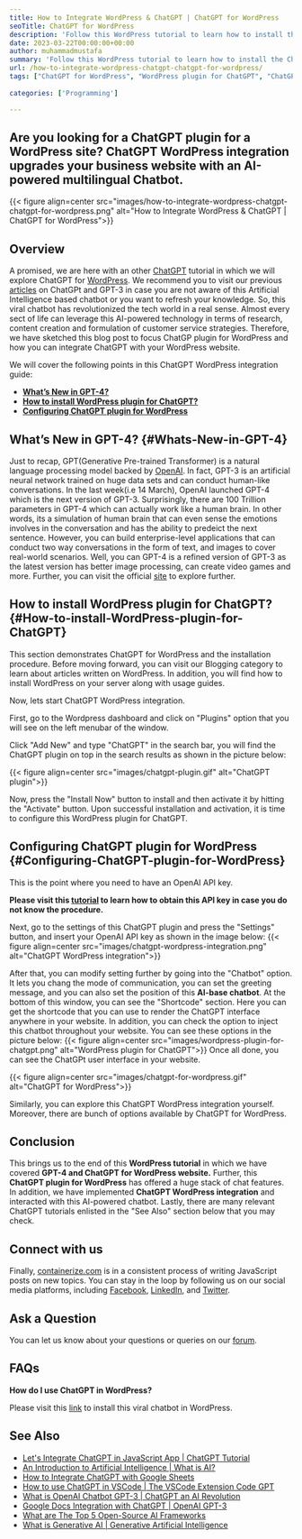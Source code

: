 ```yaml
---
title: How to Integrate WordPress & ChatGPT | ChatGPT for WordPress
seoTitle: ChatGPT for WordPress
description: 'Follow this WordPress tutorial to learn how to install the ChatGPT plugin on WordPress. You can install ChatGPT for the WordPress site to boost user experience.'
date: 2023-03-22T00:00:00+00:00
author: muhammadmustafa
summary: 'Follow this WordPress tutorial to learn how to install the ChatGPT plugin on WordPress. You can install ChatGPT for the WordPress site to boost user experience.'
url: /how-to-integrate-wordpress-chatgpt-chatgpt-for-wordpress/
tags: ["ChatGPT for WordPress", "WordPress plugin for ChatGPT", "ChatGPT plugin for WordPress", "ChatGPT WordPress integration", "WordPress tutorial,", "ChatGPT plugin"]
    
categories: ['Programming']

---
```

## Are you looking for a ChatGPT plugin for a WordPress site? ChatGPT WordPress integration upgrades your business website with an AI-powered multilingual Chatbot.

{{< figure align=center src="images/how-to-integrate-wordpress-chatgpt-chatgpt-for-wordpress.png" alt="How to Integrate WordPress & ChatGPT | ChatGPT for WordPress">}}
## Overview

A promised, we are here with an other [ChatGPT][1] tutorial in which we will explore ChatGPT for [WordPress][2]. We recommend you to visit our previous [articles][3] on ChatGPt and GPT-3 in case you are not aware of this Artificial Intelligence based chatbot or you want to refresh your knowledge. So, this viral chatbot has revolutionized the tech world in a real sense. Almost every sect of life can leverage this AI-powered technology in terms of research, content creation and formulation of customer service strategies. Therefore, we have sketched this blog post to focus ChatGP plugin for WordPress and how you can integrate ChatGPT with your WordPress website. 

We will cover the following points in this ChatGPT WordPress integration guide:

  * **[What’s New in GPT-4?][4]**
  * **[How to install WordPress plugin for ChatGPT?][5]**
  * **[Configuring ChatGPT plugin for WordPress][6]**

## What’s New in GPT-4? {#Whats-New-in-GPT-4}

Just to recap, GPT(Generative Pre-trained Transformer) is a natural language processing model backed by [OpenAI][7]. In fact, GPT-3 is an artificial neural network trained on huge data sets and can conduct human-like conversations. In the last week(i.e 14 March), OpenAI launched GPT-4 which is the next version of GPT-3. Surprisingly, there are 100 Trillion parameters in GPT-4 which can actually work like a human brain. In other words, its a simulation of human brain that can even sense the emotions involves in the conversation and has the ability to predeict the next sentence. 
However, you can build enterprise-level applications that can conduct two way conversations in the form of text, and images to cover real-world scenarios. Well, you can GPT-4 is a refined version of GPT-3 as the latest version has better image processing, can create video games and more. Further, you can visit the official [site][8] to explore further.

## How to install WordPress plugin for ChatGPT? {#How-to-install-WordPress-plugin-for-ChatGPT}

This section demonstrates ChatGPT for WordPress and the installation procedure. Before moving forward, you can visit our Blogging category to learn about articles written on WordPress. In addition, you will find how to install WordPress on your server along with usage guides. 

Now, lets start ChatGPT WordPress integration. 

First, go to the Wordpress dashboard and click on "Plugins" option that you will see on the left menubar of the window. 

Click "Add New" and type "ChatGPT" in the search bar, you will find the ChatGPT plugin on top in the search results as shown in the picture below:

{{< figure align=center src="images/chatgpt-plugin.gif" alt="ChatGPT plugin">}}

Now, press the "Install Now" button to install and then activate it by hitting the "Activate" button. Upon successful installation and activation, it is time to configure this WordPress plugin for ChatGPT.

## Configuring ChatGPT plugin for WordPress {#Configuring-ChatGPT-plugin-for-WordPress}

This is the point where you need to have an OpenAI API key. 

**Please visit this [tutorial][9] to learn how to obtain this API key in case you do not know the procedure.**

Next, go to the settings of this ChatGPT plugin and press the "Settings" button, and insert your OpenAI API key as shown in the image below:
{{< figure align=center src="images/chatgpt-wordpress-integration.png" alt="ChatGPT WordPress integration">}}

After that, you can modify setting further by going into the "Chatbot" option. It lets you chang the mode of communication, you can set the greeting message, and you can also set the position of this **AI-base chatbot**. At the bottom of this window, you can see the "Shortcode" section. Here you can get the shortcode that you can use to render the ChatGPT interface anywhere in your website. In addition, you can check the option to inject this chatbot throughout your website. You can see these options in the picture below:
{{< figure align=center src="images/wordpress-plugin-for-chatgpt.png" alt="WordPress plugin for ChatGPT">}}
Once all done, you can see the ChatGPt user interface in your website.

{{< figure align=center src="images/chatgpt-for-wordpress.gif" alt="ChatGPT for WordPress">}}

Similarly, you can explore this ChatGPT WordPress integration yourself. Moreover, there are bunch of options available by ChatGPT for WordPress. 

## Conclusion

This brings us to the end of this **WordPress tutorial** in which we have covered **GPT-4 and ChatGPT for WordPress website.** Further, this **ChatGPT plugin for WordPress** has offered a huge stack of chat features. In addition, we have implemented **ChatGPT WordPress integration** and interacted with this AI-powered chatbot. Lastly, there are many relevant ChatGPT tutorials enlisted in the "See Also" section below that you may check. 

## Connect with us

Finally, [containerize.com][10] is in a consistent process of writing JavaScript posts on new topics. You can stay in the loop by following us on our social media platforms, including [Facebook][11], [LinkedIn][12], and [Twitter][13].

## Ask a Question

You can let us know about your questions or queries on our [forum][14].

## FAQs

**How do I use ChatGPT in WordPress?**

Please visit this [link][5] to install this viral chatbot in WordPress.  

## See Also

 * [Let's Integrate ChatGPT in JavaScript App | ChatGPT Tutorial][15]
 * [An Introduction to Artificial Intelligence | What is AI?][16]
 * [How to Integrate ChatGPT with Google Sheets][17]  
 * [How to use ChatGPT in VSCode | The VSCode Extension Code GPT][18]
 * [What is OpenAI Chatbot GPT-3 | ChatGPT an AI Revolution][1]
 * [Google Docs Integration with ChatGPT | OpenAI GPT-3][19]
 * [What are The Top 5 Open-Source AI Frameworks][20]
 * [What is Generative AI | Generative Artificial Intelligence][21]


 [1]: https://blog.containerize.com/what-is-openai-chatbot-gpt-3-chatgpt-an-ai-revolution/
 [2]: https://products.containerize.com/blogging/wordpress/
 [3]: https://blog.containerize.com/categories/artificial-intelligence/
 [4]: #Whats-New-in-GPT-4
 [5]: #How-to-install-WordPress-plugin-for-ChatGPT
 [6]: #Configuring-ChatGPT-plugin-for-WordPress
 [7]: https://openai.com/
 [8]: https://chat.openai.com/
 [9]: https://blog.containerize.com/how-to-use-chatgpt-in-vscode-the-vscode-extension-codegpt/#Retrieve-OpenAI-API-Key-configure-CodeGPT-
 [10]: https://www.containerize.com/
 [11]: https://web.facebook.com/containerize
 [12]: https://www.linkedin.com/company/containerize/
 [13]: https://twitter.com/containerize_co
 [14]: https://forum.containerize.com/
 [15]: https://blog.containerize.com/lets-integrate-chatgpt-in-javascript-app-chatgpt-tutorial/
 [16]: https://blog.containerize.com/artificial-intelligence/an-introduction-to-artificial-intelligence-what-is-ai/
 [17]: https://blog.containerize.com/artificial-intelligence/integrate-chatgpt-with-google-sheets/
 [18]: https://blog.containerize.com/artificial-intelligence/how-to-use-chatgpt-in-vscode-the-vscode-extension-codegpt/
 [19]: https://blog.containerize.com/artificial-intelligence/google-docs-integration-with-chatgpt/
 [20]: https://blog.containerize.com/artificial-intelligence/top-5-open-source-ai-frameworks/
 [21]: https://blog.containerize.com/artificial-intelligence/what-is-generative-ai-generative-artificial-intelligence/

